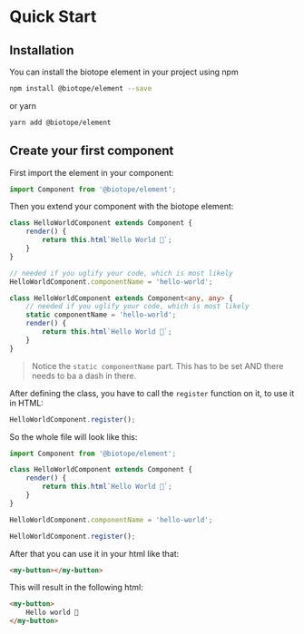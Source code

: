 # Quick Start

## Installation
You can install the biotope element in your project using npm
```bash
npm install @biotope/element --save
```
or yarn
```bash
yarn add @biotope/element
```

## Create  your first component
First import the element in your component:
```js
import Component from '@biotope/element';
```

Then you extend your component with the biotope element:
```js
class HelloWorldComponent extends Component {
    render() {
        return this.html`Hello World 🐤`;
    }
}

// needed if you uglify your code, which is most likely
HelloWorldComponent.componentName = 'hello-world';
```

```typescript
class HelloWorldComponent extends Component<any, any> {
    // needed if you uglify your code, which is most likely
    static componentName = 'hello-world';
    render() {
        return this.html`Hello World 🐤`;
    }
}
```
> Notice the `static componentName` part. This has to be set AND there needs to ba a dash in there.

After defining the class, you have to call the `register` function on it, to use it in HTML:
```js
HelloWorldComponent.register();
```

So the whole file will look like this:
```js
import Component from '@biotope/element';

class HelloWorldComponent extends Component {
    render() {
        return this.html`Hello World 🐤`;
    }
}

HelloWorldComponent.componentName = 'hello-world';

HelloWorldComponent.register();
```

After that you can use it in your html like that:
```html
<my-button></my-button>
```

This will result in the following html:
```html
<my-button>
    Hello world 🐤
</my-button>
```
